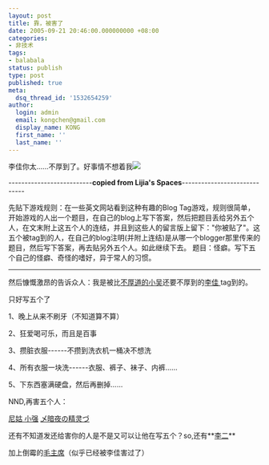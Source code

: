 ```yaml
---
layout: post
title: 靠，被害了
date: 2005-09-21 20:46:00.000000000 +08:00
categories:
- 非技术
tags:
- balabala
status: publish
type: post
published: true
meta:
  dsq_thread_id: '1532654259'
author:
  login: admin
  email: kongchen@gmail.com
  display_name: KONG
  first_name: ''
  last_name: ''
---
```

李佳你太......不厚到了。好事情不想着我![](assets/smile_baringteeth.gif)

--------------------------**copied from Lijia's Spaces**-----------------------------

先贴下游戏规则：在一些英文网站看到这种有趣的Blog Tag游戏，规则很简单，开始游戏的人出一个题目，在自己的blog上写下答案，然后把题目丢给另外五个人，在文末附上这五个人的连结，并且到这些人的留言版上留下："你被贴了"。这五个被tag到的人，在自己的blog注明(并附上连结)是从哪一个blogger那里传来的题目，然后写下答案，再去贴另外五个人。如此继续下去。 题目：怪癖。写下五个自己的怪癖、奇怪的嗜好，异于常人的习惯。

----------------------------------------------------------------------------------------------

然后慷慨激昂的告诉众人：我是被比[不厚道的小吴][0]还要不厚到的[李佳 ][1]tag到的。

只好写五个了

1、晚上从来不刷牙（不知道算不算）

2、狂爱喝可乐，而且是百事

3、攒脏衣服------不攒到洗衣机一桶决不想洗

4、所有衣服一块洗------衣服、裤子、袜子、内裤......

5、下东西塞满硬盘，然后再删掉......

NND,再害五个人：

[尼姑  ][2] [小强][3] [乄暗夜の精灵づ ][4]

还有不知道发还给害你的人是不是又可以让他在写五个？so,还有**[李二][1]**

加上倒霉的[毛主席][5]（似乎已经被李佳害过了）

[0]: http://spaces.msn.com/members/lalatulip/PersonalSpace.aspx?owner=1
[1]: http://spaces.msn.com/members/aleonnisar/
[2]: http://spaces.msn.com/members/firfans-com/
[3]: http://spaces.msn.com/members/startfreeing/
[4]: http://spaces.msn.com/members/bluemoonblueskycat/
[5]: http://spaces.msn.com/members/VCer/